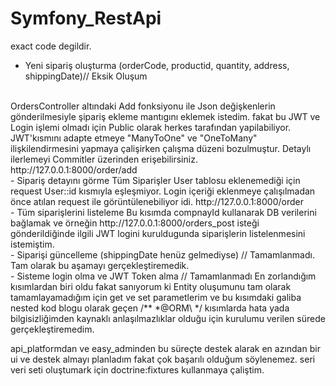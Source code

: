 # Symfony_RestApi

 exact code degildir. 

- Yeni sipariş oluşturma (orderCode, productid, quantity, address, shippingDate)// Eksik Oluşum
<br>
OrdersController altındaki Add fonksiyonu ile Json değişkenlerin gönderilmesiyle şipariş ekleme mantıgını eklemek istedim. fakat bu JWT ve Login işlemi olmadı için Public olarak herkes tarafından yapilabiliyor. JWT'kısmını adapte etmeye "ManyToOne" ve "OneToMany" ilişkilendirmesini yapmaya çalişirken çalışma düzeni bozulmuştur. Detaylı ilerlemeyi Commitler üzerinden erişebilirsiniz.
http://127.0.0.1:8000/order/add
<br>
- Sipariş detayını görme 
Tüm Siparişler User tablosu eklenemediği için request User::id kısmıyla eşleşmiyor. Login içeriği eklenmeye çalışılmadan önce atılan request ile görüntülenebiliyor idi.
http://127.0.0.1:8000/order 
<br>
- Tüm siparişlerini listeleme
Bu kısımda compnayId kullanarak DB verilerini bağlamak ve örneğin http://127.0.0.1:8000/orders_post isteği gönderildiğinde ilgili JWT logini kuruldugunda siparişlerin listelenmesini istemiştim.
<br>
- Siparişi güncelleme (shippingDate henüz gelmediyse) // Tamamlanmadı.
Tam olarak bu aşamayı gerçekleştiremedik. 
<br>
- Sisteme login olma ve JWT Token alma // Tamamlanmadı
En zorlandığım kısımlardan biri oldu fakat sanıyorum ki Entity oluşumunu tam olarak tamamlayamadığım için get ve set parametlerim ve bu kısımdaki galiba nested kod blogu olarak geçen /** *@ORM\ */ kısımlarda hata yada bilgisizliğimden kaynaklı anlaşılmazlıklar olduğu için kurulumu verilen sürede gerçekleştiremedim.

api_platformdan ve easy_adminden bu süreçte destek alarak en azından bir ui ve destek almayı planladım fakat çok başarılı olduğum söylenemez.
seri veri seti oluştumark için doctrine:fixtures kullanmaya çaliştim.
